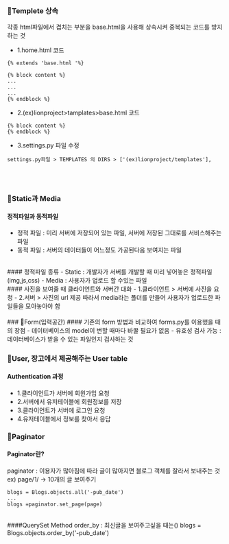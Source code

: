 
### 🔸Templete 상속
각종 html파일에서 겹치는 부분을 base.html을 사용해 상속시켜 중복되는 코드를 방지하는 것
<br>
- 1.home.html 코드
```
{% extends 'base.html '%}

{% block content %}
...
...
...
{% endblock %}
```
- 2.(ex)lionproject>tamplates>base.html 코드
```
{% block content %}
{% endblock %}
```

- 3.settings.py 파일 수정
```
settings.py파일 > TEMPLATES 의 DIRS > ['(ex)lionproject/templates'],
```
<br>
<br>

### 🔸Static과 Media
#### 정적파일과 동적파일
- 정적 파일 : 미리 서버에 저장되어 있는 파일, 서버에 저장된 그대로를 서비스해주는 파일
- 동적 파일 : 서버의 데이터들이 어느정도 가공된다음 보여지는 파일
<br>
#### 정적파일 종류
- Static : 개발자가 서버를 개발할 때 미리 넣어놓은 정적파일(img,js,css)
- Media : 사용자가 업로드 할 수있는 파일
<br>
#### 사진을 보여줄 때 클라이언트와 서버간 대화
- 1.클라이언트 > 서버에 사진을 요청
- 2.서버 > 사진의 url 제공
따라서 media라는 폴더를 만들어 사용자가 업로드한 파일들을 모아놓아야 함
<br>
<br>
### 🔸Form(입력공간)
#### 기존의 form 방법과 비교하여 forms.py를 이용했을 때의 장점
- 데이터베이스의 model이 변할 때마다 바꿀 필요가 없음
- 유효성 검사 가능 : 데이터베이스가 받을 수 있는 파일인지 검사하는 것

### 🔸User, 장고에서 제공해주는 User table
#### Authentication 과정
- 1.클라이언트가 서버에 회원가입 요청
- 2.서버에서 유저테이블에 회원정보를 저장
- 3.클라이언트가 서버에 로그인 요청
- 4.유저테이블에서 정보를 찾아서 응답

### 🔸Paginator
#### Paginator란?
paginator : 이용자가 많아짐에 따라 글이 많아지면 블로그 객체를 잘라서 보내주는 것
ex) page/1/ -> 10개의 글 보여주기
```
blogs = Blogs.objects.all('-pub_date')
...
blogs =paginator.set_page(page)
```
<br>
####QuerySet Method
order_by : 최신글을 보여주고싶을 때는()
blogs = Blogs.objects.order_by('-pub_date')
